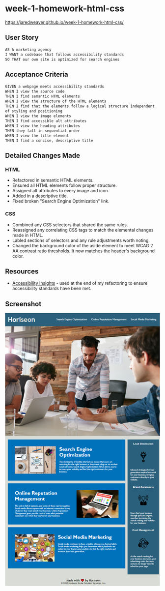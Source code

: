 # week-1-homework-html-css

https://jaredweaver.github.io/week-1-homework-html-css/

## User Story

```
AS A marketing agency
I WANT a codebase that follows accessibility standards
SO THAT our own site is optimized for search engines
```

## Acceptance Criteria

```
GIVEN a webpage meets accessibility standards
WHEN I view the source code
THEN I find semantic HTML elements
WHEN I view the structure of the HTML elements
THEN I find that the elements follow a logical structure independent of styling and positioning
WHEN I view the image elements
THEN I find accessible alt attributes
WHEN I view the heading attributes
THEN they fall in sequential order
WHEN I view the title element
THEN I find a concise, descriptive title
```

## Detailed Changes Made


### HTML

- Refactored in semantic HTML elements.
- Ensured all HTML elements follow proper structure.
- Assigned alt attributes to every image and icon.
- Added in a descriptive title.
- Fixed broken "Search Engine Optimization" link.


### CSS

- Combined any CSS selectors that shared the same rules.
- Reassigned any correlating CSS tags to match the elemental changes made in HTML.
- Labled sections of selectors and any rule adjustments worth noting.
- Changed the background color of the aside element to meet WCAG 2 AA contrast ratio thresholds. It now matches the header's background color.


## Resources
- [Accessibility Insights](https://accessibilityinsights.io/docs/en/web/overview/) - used at the end of my refactoring to ensure accessibility standards have been met.

## Screenshot 
![Screenshot of Horiseon webpage after refactoring](assets/images/Screenshot-Horiseon-Fixed.png)
